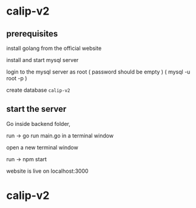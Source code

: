 # calip-v2



prerequisites
-------------
install golang from the official website

install and start mysql server

login to the mysql server as root ( password should be empty )
( mysql -u root -p )

create database `calip-v2`




start the server
----------------

Go inside backend folder,

run -> go run main.go      in a terminal window

open a new terminal window

run -> npm start

website is live on localhost:3000
# calip-v2
